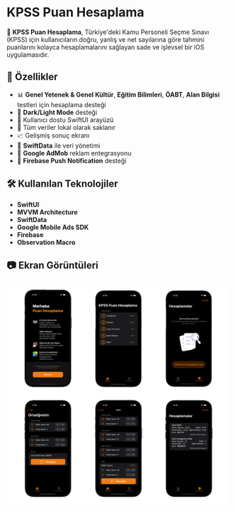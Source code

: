 # KPSS Puan Hesaplama

📱 **KPSS Puan Hesaplama**, Türkiye'deki Kamu Personeli Seçme Sınavı (KPSS) için kullanıcıların doğru, yanlış ve net sayılarına göre tahmini puanlarını kolayca hesaplamalarını sağlayan sade ve işlevsel bir iOS uygulamasıdır.

## 🧠 Özellikler

- 📊 **Genel Yetenek & Genel Kültür**, **Eğitim Bilimleri**, **ÖABT**, **Alan Bilgisi** testleri için hesaplama desteği
- 🌙 **Dark/Light Mode** desteği
- 🎨 Kullanıcı dostu SwiftUI arayüzü
- 🔐 Tüm veriler lokal olarak saklanır
- 📈 Gelişmiş sonuç ekranı
- 📲 **SwiftData** ile veri yönetimi
- 📢 **Google AdMob** reklam entegrasyonu
- 🔔 **Firebase Push Notification** desteği

## 🛠 Kullanılan Teknolojiler

- **SwiftUI**
- **MVVM Architecture**
- **SwiftData**
- **Google Mobile Ads SDK**
- **Firebase**
- **Observation Macro**

## 📷 Ekran Görüntüleri

![Ekranlar](KPSSPuanHesaplama.png)
